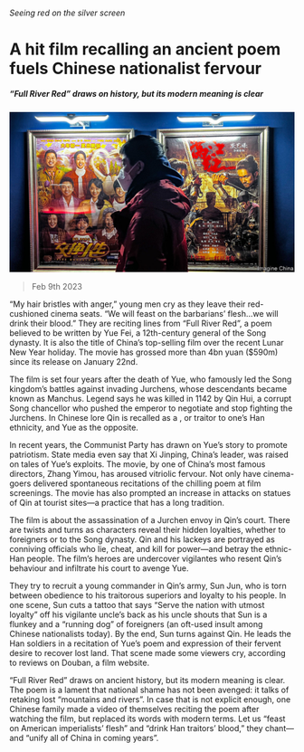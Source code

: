 ###### Seeing red on the silver screen

# A hit film recalling an ancient poem fuels Chinese nationalist fervour 

##### “Full River Red” draws on history, but its modern meaning is clear 

![image](images/20230211_CNP002.jpg) 

> Feb 9th 2023 

“My hair bristles with anger,” young men cry as they leave their red-cushioned cinema seats. “We will feast on the barbarians’ flesh...we will drink their blood.” They are reciting lines from “Full River Red”, a poem believed to be written by Yue Fei, a 12th-century general of the Song dynasty. It is also the title of China’s top-selling film over the recent Lunar New Year holiday. The movie has grossed more than 4bn yuan ($590m) since its release on January 22nd.

The film is set four years after the death of Yue, who famously led the Song kingdom’s battles against invading Jurchens, whose descendants became known as Manchus. Legend says he was killed in 1142 by Qin Hui, a corrupt Song chancellor who pushed the emperor to negotiate and stop fighting the Jurchens. In Chinese lore Qin is recalled as a , or traitor to one’s Han ethnicity, and Yue as the opposite.

In recent years, the Communist Party has drawn on Yue’s story to promote patriotism. State media even say that Xi Jinping, China’s leader, was raised on tales of Yue’s exploits. The movie, by one of China’s most famous directors, Zhang Yimou, has aroused vitriolic fervour. Not only have cinema-goers delivered spontaneous recitations of the chilling poem at film screenings. The movie has also prompted an increase in attacks on statues of Qin at tourist sites—a practice that has a long tradition.

The film is about the assassination of a Jurchen envoy in Qin’s court. There are twists and turns as characters reveal their hidden loyalties, whether to foreigners or to the Song dynasty. Qin and his lackeys are portrayed as conniving officials who lie, cheat, and kill for power—and betray the ethnic-Han people. The film’s heroes are undercover vigilantes who resent Qin’s behaviour and infiltrate his court to avenge Yue.

They try to recruit a young commander in Qin’s army, Sun Jun, who is torn between obedience to his traitorous superiors and loyalty to his people. In one scene, Sun cuts a tattoo that says “Serve the nation with utmost loyalty” off his vigilante uncle’s back as his uncle shouts that Sun is a flunkey and a “running dog” of foreigners (an oft-used insult among Chinese nationalists today). By the end, Sun turns against Qin. He leads the Han soldiers in a recitation of Yue’s poem and expression of their fervent desire to recover lost land. That scene made some viewers cry, according to reviews on Douban, a film website.

“Full River Red” draws on ancient history, but its modern meaning is clear. The poem is a lament that national shame has not been avenged: it talks of retaking lost “mountains and rivers”. In case that is not explicit enough, one Chinese family made a video of themselves reciting the poem after watching the film, but replaced its words with modern terms. Let us “feast on American imperialists’ flesh” and “drink Han traitors’ blood,” they chant—and “unify all of China in coming years”. 


